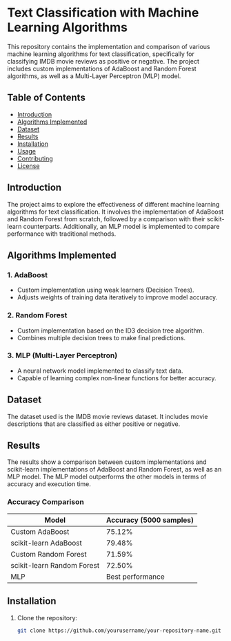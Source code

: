 # Text Classification with Machine Learning Algorithms

This repository contains the implementation and comparison of various machine learning algorithms for text classification, specifically for classifying IMDB movie reviews as positive or negative. The project includes custom implementations of AdaBoost and Random Forest algorithms, as well as a Multi-Layer Perceptron (MLP) model.

## Table of Contents

- [Introduction](#introduction)
- [Algorithms Implemented](#algorithms-implemented)
- [Dataset](#dataset)
- [Results](#results)
- [Installation](#installation)
- [Usage](#usage)
- [Contributing](#contributing)
- [License](#license)

## Introduction

The project aims to explore the effectiveness of different machine learning algorithms for text classification. It involves the implementation of AdaBoost and Random Forest from scratch, followed by a comparison with their scikit-learn counterparts. Additionally, an MLP model is implemented to compare performance with traditional methods.

## Algorithms Implemented

### 1. AdaBoost
- Custom implementation using weak learners (Decision Trees).
- Adjusts weights of training data iteratively to improve model accuracy.

### 2. Random Forest
- Custom implementation based on the ID3 decision tree algorithm.
- Combines multiple decision trees to make final predictions.

### 3. MLP (Multi-Layer Perceptron)
- A neural network model implemented to classify text data.
- Capable of learning complex non-linear functions for better accuracy.

## Dataset

The dataset used is the IMDB movie reviews dataset. It includes movie descriptions that are classified as either positive or negative.

## Results

The results show a comparison between custom implementations and scikit-learn implementations of AdaBoost and Random Forest, as well as an MLP model. The MLP model outperforms the other models in terms of accuracy and execution time.

### Accuracy Comparison

| Model                      | Accuracy (5000 samples) |
|----------------------------|------------------------|
| Custom AdaBoost            | 75.12%                 |
| scikit-learn AdaBoost      | 79.48%                 |
| Custom Random Forest       | 71.59%                 |
| scikit-learn Random Forest | 72.50%                 |
| MLP                        | Best performance       |

## Installation

1. Clone the repository:
   ```bash
   git clone https://github.com/yourusername/your-repository-name.git
